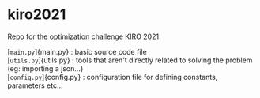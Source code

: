 # kiro2021
Repo for the optimization challenge KIRO 2021

[`main.py`]{main.py} : basic source code file  
[`utils.py`]{utils.py} : tools that aren't directly related to solving the problem (eg: importing a json...)  
[`config.py`]{config.py} : configuration file for defining constants, parameters etc...